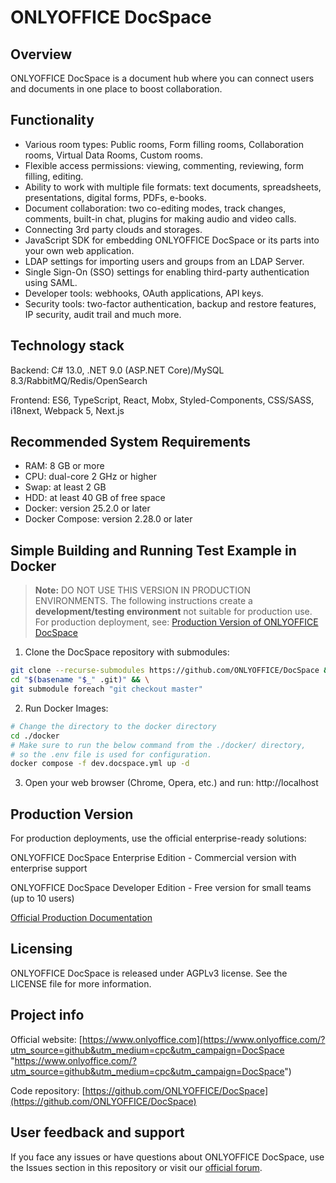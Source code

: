 ﻿# ONLYOFFICE DocSpace

## Overview

ONLYOFFICE DocSpace is a document hub where you can connect users and documents in one place to boost collaboration.

## Functionality

- Various room types: Public rooms, Form filling rooms, Collaboration rooms, Virtual Data Rooms, Custom rooms.
- Flexible access permissions: viewing, commenting, reviewing, form filling, editing.
- Ability to work with multiple file formats: text documents, spreadsheets, presentations, digital forms, PDFs, e-books.
- Document collaboration: two co-editing modes, track changes, comments, built-in chat, plugins for making audio and video calls.
- Connecting 3rd party clouds and storages.
- JavaScript SDK for embedding ONLYOFFICE DocSpace or its parts into your own web application.
- LDAP settings for importing users and groups from an LDAP Server.
- Single Sign-On (SSO) settings for enabling third-party authentication using SAML.
- Developer tools: webhooks, OAuth applications, API keys.
- Security tools: two-factor authentication, backup and restore features, IP security, audit trail and much more.

## Technology stack

Backend: C# 13.0, .NET 9.0 (ASP.NET Core)/MySQL 8.3/RabbitMQ/Redis/OpenSearch

Frontend: ES6, TypeScript, React, Mobx, Styled-Components, CSS/SASS, i18next, Webpack 5, Next.js

## Recommended System Requirements

- RAM: 8 GB or more
- CPU: dual-core 2 GHz or higher
- Swap: at least 2 GB
- HDD: at least 40 GB of free space
- Docker: version 25.2.0 or later
- Docker Compose: version 2.28.0 or later

## Simple Building and Running Test Example in Docker

> **Note:** DO NOT USE THIS VERSION IN PRODUCTION ENVIRONMENTS.
> The following instructions create a **development/testing environment**
> not suitable for production use. For production deployment, see:
> [Production Version of ONLYOFFICE DocSpace](https://github.com/ONLYOFFICE/DocSpace-buildtools/tree/master/install/OneClickInstall)

1. Clone the DocSpace repository with submodules:

```bash
git clone --recurse-submodules https://github.com/ONLYOFFICE/DocSpace && \
cd "$(basename "$_" .git)" && \
git submodule foreach "git checkout master"
```

2. Run Docker Images:

```bash
# Change the directory to the docker directory
cd ./docker
# Make sure to run the below command from the ./docker/ directory,
# so the .env file is used for configuration.
docker compose -f dev.docspace.yml up -d
```

3. Open your web browser (Chrome, Opera, etc.) and run: http://localhost

## Production Version

For production deployments, use the official enterprise-ready solutions:

ONLYOFFICE DocSpace Enterprise Edition - Commercial version with enterprise support

ONLYOFFICE DocSpace Developer Edition - Free version for small teams (up to 10 users)

[Official Production Documentation](https://www.onlyoffice.com/download.aspx#docspace-enterprise)

## Licensing

ONLYOFFICE DocSpace is released under AGPLv3 license. See the LICENSE file for more information.

## Project info

Official website: [https://www.onlyoffice.com](https://www.onlyoffice.com/?utm_source=github&utm_medium=cpc&utm_campaign=DocSpace "https://www.onlyoffice.com/?utm_source=github&utm_medium=cpc&utm_campaign=DocSpace")

Code repository: [https://github.com/ONLYOFFICE/DocSpace](https://github.com/ONLYOFFICE/DocSpace)

## User feedback and support

If you face any issues or have questions about ONLYOFFICE DocSpace, use the Issues section in this repository or visit our [official forum](https://forum.onlyoffice.com/).